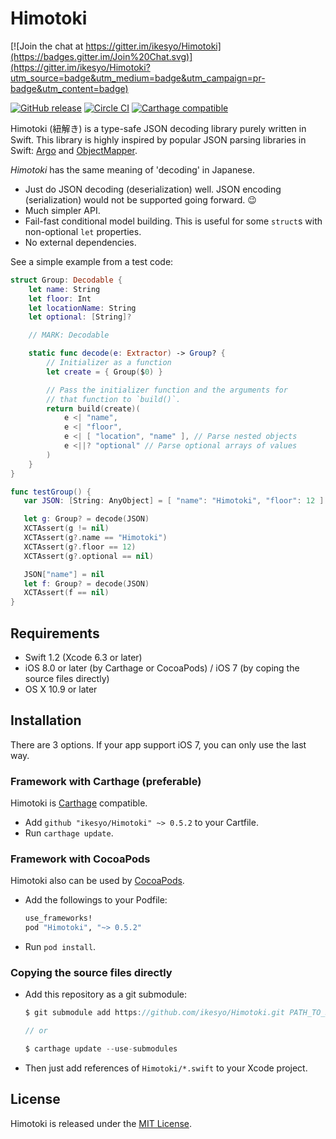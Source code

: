 # Himotoki

[![Join the chat at https://gitter.im/ikesyo/Himotoki](https://badges.gitter.im/Join%20Chat.svg)](https://gitter.im/ikesyo/Himotoki?utm_source=badge&utm_medium=badge&utm_campaign=pr-badge&utm_content=badge)

[![GitHub release](https://img.shields.io/github/release/ikesyo/Himotoki.svg)](https://github.com/ikesyo/Himotoki/releases)
[![Circle CI](https://img.shields.io/circleci/project/ikesyo/Himotoki/master.svg?style=flat)](https://circleci.com/gh/ikesyo/Himotoki)
[![Carthage compatible](https://img.shields.io/badge/Carthage-compatible-4BC51D.svg?style=flat)](https://github.com/Carthage/Carthage)

Himotoki (紐解き) is a type-safe JSON decoding library purely written in Swift. This library is highly inspired by popular JSON parsing libraries in Swift: [Argo](https://github.com/thoughtbot/Argo) and [ObjectMapper](https://github.com/Hearst-DD/ObjectMapper).

_Himotoki_ has the same meaning of 'decoding' in Japanese.

- Just do JSON decoding (deserialization) well. JSON encoding (serialization) would not be supported going forward. :wink:
- Much simpler API.
- Fail-fast conditional model building. This is useful for some `struct`s with non-optional `let` properties.
- No external dependencies.

See a simple example from a test code:

```swift
struct Group: Decodable {
    let name: String
    let floor: Int
    let locationName: String
    let optional: [String]?

	// MARK: Decodable

    static func decode(e: Extractor) -> Group? {
        // Initializer as a function
        let create = { Group($0) }

        // Pass the initializer function and the arguments for
        // that function to `build()`.
        return build(create)(
            e <| "name",
            e <| "floor",
            e <| [ "location", "name" ], // Parse nested objects
            e <||? "optional" // Parse optional arrays of values
        )
    }
}

func testGroup() {
   var JSON: [String: AnyObject] = [ "name": "Himotoki", "floor": 12 ]

   let g: Group? = decode(JSON)
   XCTAssert(g != nil)
   XCTAssert(g?.name == "Himotoki")
   XCTAssert(g?.floor == 12)
   XCTAssert(g?.optional == nil)

   JSON["name"] = nil
   let f: Group? = decode(JSON)
   XCTAssert(f == nil)
}
```

## Requirements

- Swift 1.2 (Xcode 6.3 or later)
- iOS 8.0 or later (by Carthage or CocoaPods) / iOS 7 (by coping the source files directly)
- OS X 10.9 or later

## Installation

There are 3 options. If your app support iOS 7, you can only use the last way.

### Framework with Carthage (preferable)

Himotoki is [Carthage](https://github.com/Carthage/Carthage) compatible.

- Add `github "ikesyo/Himotoki" ~> 0.5.2` to your Cartfile.
- Run `carthage update`.

### Framework with CocoaPods

Himotoki also can be used by [CocoaPods](https://cocoapods.org/).

- Add the followings to your Podfile:

    ```ruby
    use_frameworks!
    pod "Himotoki", "~> 0.5.2"
    ```

- Run `pod install`.

### Copying the source files directly

- Add this repository as a git submodule:

    ```swift
    $ git submodule add https://github.com/ikesyo/Himotoki.git PATH_TO_SUBMODULE
    
    // or
    
    $ carthage update --use-submodules
    ```

- Then just add references of `Himotoki/*.swift` to your Xcode project.

## License

Himotoki is released under the [MIT License](LICENSE.md).
